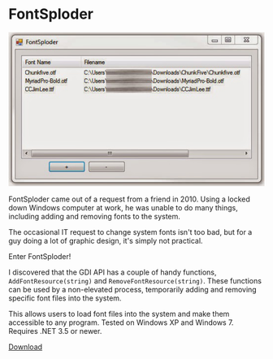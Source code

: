 # FontSploder

![Screenshot](https://raw.githubusercontent.com/rnelson/fontsploder/images/fontsploder.jpg)

FontSploder came out of a request from a friend in 2010. Using a locked down 
Windows computer at work, he was unable to do many things, including adding 
and removing fonts to the system.

The occasional IT request to change system fonts isn't too bad, but for a guy 
doing a lot of graphic design, it's simply not practical.

Enter FontSploder!

I discovered that the GDI API has a couple of handy functions, 
`AddFontResource(string)` and `RemoveFontResource(string)`. These functions 
can be used by a non-elevated process, temporarily adding and removing 
specific font files into the system.

This allows users to load font files into the system and make them accessible 
to any program. Tested on Windows XP and Windows 7. Requires .NET 3.5 or newer.

[Download](https://github.com/rnelson/fontsploder/releases/tag/0.0.1.0)